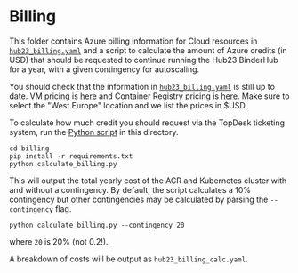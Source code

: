 # Billing

This folder contains Azure billing information for Cloud resources in
[`hub23_billing.yaml`](hub23_billing.yaml) and a script to calculate the amount
of Azure credits (in USD) that should be requested to continue running the Hub23
BinderHub for a year, with a given contingency for autoscaling.

You should check that the information in [`hub23_billing.yaml`](hub23_billing.yaml)
is still up to date.
VM pricing is [here](https://azure.microsoft.com/en-gb/pricing/details/virtual-machines/linux/)
and Container Registry pricing is [here](https://azure.microsoft.com/en-gb/pricing/details/container-registry/).
Make sure to select the "West Europe" location and we list the prices in $USD.

To calculate how much credit you should request via the TopDesk ticketing system,
run the [Python script](calculate_billing.py) in this directory.

```
cd billing
pip install -r requirements.txt
python calculate_billing.py
```

This will output the total yearly cost of the ACR and Kubernetes cluster with and
without a contingency. By default, the script calculates a 10% contingency but other
contingencies may be calculated by parsing the `--contingency` flag.

```
python calculate_billing.py --contingency 20
```
where `20` is 20% (not 0.2!).

A breakdown of costs will be output as `hub23_billing_calc.yaml`.
